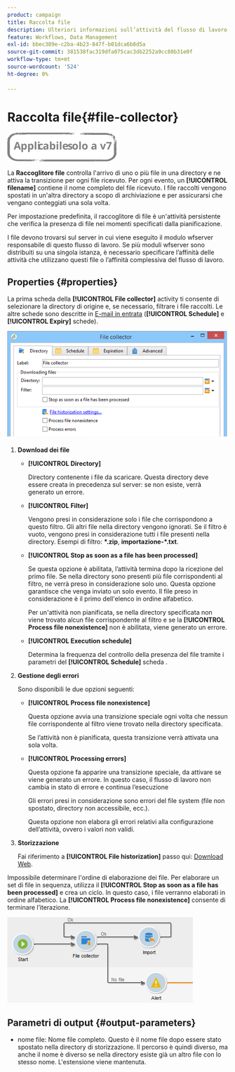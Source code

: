 ```yaml
---
product: campaign
title: Raccolta file
description: Ulteriori informazioni sull’attività del flusso di lavoro di raccolta file
feature: Workflows, Data Management
exl-id: bbec389e-c2ba-4b23-847f-b01dca6b8d5a
source-git-commit: 381538fac319dfa075cac3db2252a9cc80b31e0f
workflow-type: tm+mt
source-wordcount: '524'
ht-degree: 0%

---
```


# Raccolta file{#file-collector}

![](../../assets/v7-only.svg)

La **Raccoglitore file** controlla l&#39;arrivo di uno o più file in una directory e ne attiva la transizione per ogni file ricevuto. Per ogni evento, un **[!UICONTROL filename]** contiene il nome completo del file ricevuto. I file raccolti vengono spostati in un&#39;altra directory a scopo di archiviazione e per assicurarsi che vengano conteggiati una sola volta.

Per impostazione predefinita, il raccoglitore di file è un&#39;attività persistente che verifica la presenza di file nei momenti specificati dalla pianificazione.

I file devono trovarsi sul server in cui viene eseguito il modulo wfserver responsabile di questo flusso di lavoro. Se più moduli wfserver sono distribuiti su una singola istanza, è necessario specificare l’affinità delle attività che utilizzano questi file o l’affinità complessiva del flusso di lavoro.

## Properties {#properties}

La prima scheda della **[!UICONTROL File collector]** activity ti consente di selezionare la directory di origine e, se necessario, filtrare i file raccolti. Le altre schede sono descritte in [E-mail in entrata](inbound-emails.md) (**[!UICONTROL Schedule]** e **[!UICONTROL Expiry]** schede).

![](assets/file_collect_edit.png)

1. **Download dei file**

   * **[!UICONTROL Directory]**

      Directory contenente i file da scaricare. Questa directory deve essere creata in precedenza sul server: se non esiste, verrà generato un errore.

   * **[!UICONTROL Filter]**

      Vengono presi in considerazione solo i file che corrispondono a questo filtro. Gli altri file nella directory vengono ignorati. Se il filtro è vuoto, vengono presi in considerazione tutti i file presenti nella directory. Esempi di filtro: **&#42;.zip**, **importazione-&#42;.txt**.

   * **[!UICONTROL Stop as soon as a file has been processed]**

      Se questa opzione è abilitata, l’attività termina dopo la ricezione del primo file. Se nella directory sono presenti più file corrispondenti al filtro, ne verrà preso in considerazione solo uno. Questa opzione garantisce che venga inviato un solo evento. Il file preso in considerazione è il primo dell&#39;elenco in ordine alfabetico.

      Per un&#39;attività non pianificata, se nella directory specificata non viene trovato alcun file corrispondente al filtro e se la **[!UICONTROL Process file nonexistence]** non è abilitata, viene generato un errore.

   * **[!UICONTROL Execution schedule]**

      Determina la frequenza del controllo della presenza del file tramite i parametri del **[!UICONTROL Schedule]** scheda .

1. **Gestione degli errori**

   Sono disponibili le due opzioni seguenti:

   * **[!UICONTROL Process file nonexistence]**

      Questa opzione avvia una transizione speciale ogni volta che nessun file corrispondente al filtro viene trovato nella directory specificata.

      Se l’attività non è pianificata, questa transizione verrà attivata una sola volta.

   * **[!UICONTROL Processing errors]**

      Questa opzione fa apparire una transizione speciale, da attivare se viene generato un errore. In questo caso, il flusso di lavoro non cambia in stato di errore e continua l’esecuzione

      Gli errori presi in considerazione sono errori del file system (file non spostato, directory non accessibile, ecc.).

      Questa opzione non elabora gli errori relativi alla configurazione dell’attività, ovvero i valori non validi.

1. **Storizzazione**

   Fai riferimento a **[!UICONTROL File historization]** passo qui: [Download Web](web-download.md).

Impossibile determinare l&#39;ordine di elaborazione dei file. Per elaborare un set di file in sequenza, utilizza il **[!UICONTROL Stop as soon as a file has been processed]** e crea un ciclo. In questo caso, i file verranno elaborati in ordine alfabetico. La **[!UICONTROL Process file nonexistence]** consente di terminare l’iterazione.

![](assets/file_collect_loop.png)

## Parametri di output {#output-parameters}

* nome file: Nome file completo. Questo è il nome file dopo essere stato spostato nella directory di storizzazione. Il percorso è quindi diverso, ma anche il nome è diverso se nella directory esiste già un altro file con lo stesso nome. L&#39;estensione viene mantenuta.
